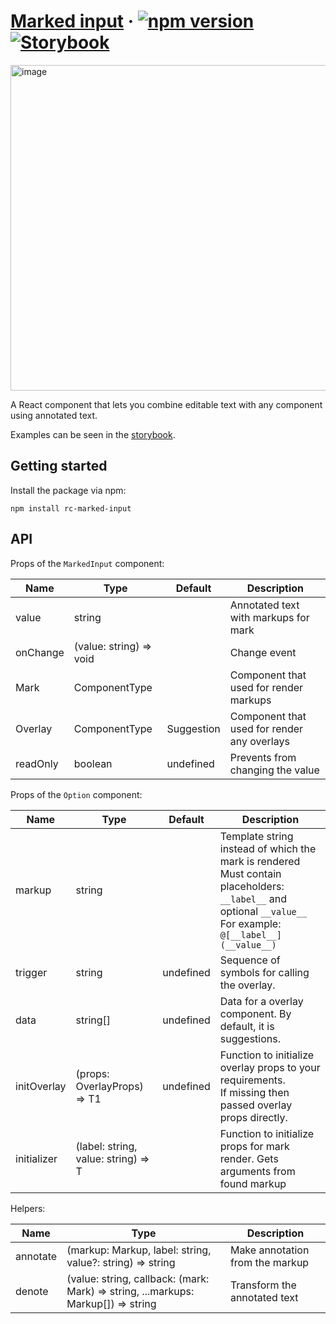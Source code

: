 # [Marked input](https://marked-input.vercel.app) &middot; [![npm version](https://img.shields.io/npm/v/rc-marked-input.svg?style=flat)](https://www.npmjs.com/package/rc-marked-input) [![Storybook](https://gw.alipayobjects.com/mdn/ob_info/afts/img/A*CQXNTZfK1vwAAAAAAAAAAABjAQAAAQ/original)](https://marked-input.vercel.app)

<img width="521" alt="image" src="https://user-images.githubusercontent.com/37639183/182974441-49e4b247-449a-47ba-a090-2cb3aab7ce44.png">

A React component that lets you combine editable text with any component using annotated text.

Examples can be seen in the [storybook](https://marked-input.vercel.app).

## Getting started

Install the package via npm:

```
npm install rc-marked-input
```

## API

Props of the `MarkedInput` component:

| Name     | Type                    | Default    | Description                                 |
|----------|-------------------------|------------|---------------------------------------------|
| value    | string                  |            | Annotated text with markups for mark        |
| onChange | (value: string) => void |            | Change event                                |
| Mark     | ComponentType<T>        |            | Component that used for render markups      |
| Overlay  | ComponentType<T1>       | Suggestion | Component that used for render any overlays |
| readOnly | boolean                 | undefined  | Prevents from changing the value            |

Props of the `Option` component:

| Name        | Type                                | Default   | Description                                                                                                                                                           |
|-------------|-------------------------------------|-----------|-----------------------------------------------------------------------------------------------------------------------------------------------------------------------|
| markup      | string                              |           | Template string instead of which the mark is rendered<br/>Must contain placeholders: `__label__` and optional `__value__`<br/> For example: `@[__label__](__value__)` |
| trigger     | string                              | undefined | Sequence of symbols for calling the overlay.                                                                                                                          |
| data        | string[]                            | undefined | Data for a overlay component. By default, it is suggestions.                                                                                                          |
| initOverlay | (props: OverlayProps) => T1         | undefined | Function to initialize overlay props to your requirements.<br/> If missing then passed overlay props directly.                                                        |
| initializer | (label: string, value: string) => T |           | Function to initialize props for mark render. Gets arguments from found markup                                                                                        |

Helpers:

| Name     | Type                                                                              | Description                     |
|----------|-----------------------------------------------------------------------------------|---------------------------------|
| annotate | (markup: Markup, label: string, value?: string) => string                         | Make annotation from the markup |
| denote   | (value: string, callback: (mark: Mark) => string, ...markups: Markup[]) => string | Transform the annotated text    |
